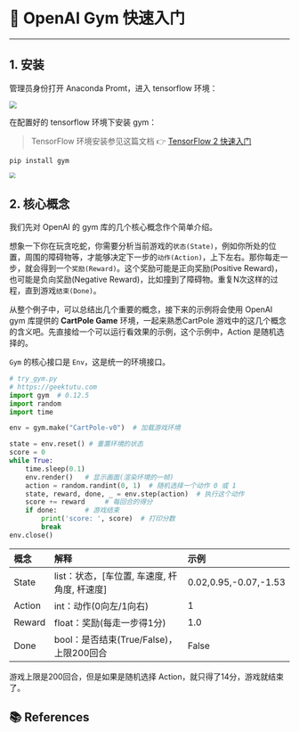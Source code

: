 # 🚀 OpenAI Gym 快速入门

---

## 1. 安装

管理员身份打开 Anaconda Promt，进入 tensorflow 环境：

<img src="https://gitee.com/veal98/images/raw/master/img/20201102203831.png" style="zoom: 80%;" />

在配置好的 tensorflow 环境下安装 gym：

> TensorFlow 环境安装参见这篇文档 👉 [TensorFlow 2 快速入门](https://veal98.gitee.io/cs-wiki/#/%E4%BA%BA%E5%B7%A5%E6%99%BA%E8%83%BD/%E6%B7%B1%E5%BA%A6%E5%AD%A6%E4%B9%A0/TensorFlow2/TensorFlow2%E5%BF%AB%E9%80%9F%E5%85%A5%E9%97%A8)

```shell
pip install gym
```

<img src="https://gitee.com/veal98/images/raw/master/img/20201102113908.png" style="zoom:67%;" />

## 2. 核心概念

我们先对 OpenAI 的 gym 库的几个核心概念作个简单介绍。

想象一下你在玩贪吃蛇，你需要分析当前游戏的`状态(State)`，例如你所处的位置，周围的障碍物等，才能够决定下一步的`动作(Action)`，上下左右。那你每走一步，就会得到一个`奖励(Reward)`。这个奖励可能是正向奖励(Positive Reward)，也可能是负向奖励(Negative Reward)，比如撞到了障碍物。重复N次这样的过程，直到游戏`结束(Done)`。

从整个例子中，可以总结出几个重要的概念，接下来的示例将会使用 OpenAI gym 库提供的 **CartPole Game** 环境，一起来熟悉CartPole 游戏中的这几个概念的含义吧。先直接给一个可以运行看效果的示例，这个示例中，Action 是随机选择的。

`Gym` 的核心接口是 `Env`，这是统一的环境接口。

```python
# try_gym.py
# https://geektutu.com
import gym  # 0.12.5
import random
import time

env = gym.make("CartPole-v0")  # 加载游戏环境

state = env.reset() # 重置环境的状态
score = 0
while True:
    time.sleep(0.1)
    env.render()   # 显示画面(渲染环境的一帧)
    action = random.randint(0, 1)  # 随机选择一个动作 0 或 1
    state, reward, done, _ = env.step(action)  # 执行这个动作
    score += reward     # 每回合的得分
    if done:       # 游戏结束
        print('score: ', score)  # 打印分数
        break
env.close()
```

| 概念   | 解释                                         | 示例                  |
| :----- | :------------------------------------------- | :-------------------- |
| State  | list：状态，[车位置, 车速度, 杆角度, 杆速度] | 0.02,0.95,-0.07,-1.53 |
| Action | int：动作(0向左/1向右)                       | 1                     |
| Reward | float：奖励(每走一步得1分)                   | 1.0                   |
| Done   | bool：是否结束(True/False)，上限200回合      | False                 |

游戏上限是200回合，但是如果是随机选择 Action，就只得了14分，游戏就结束了。

## 📚 References

